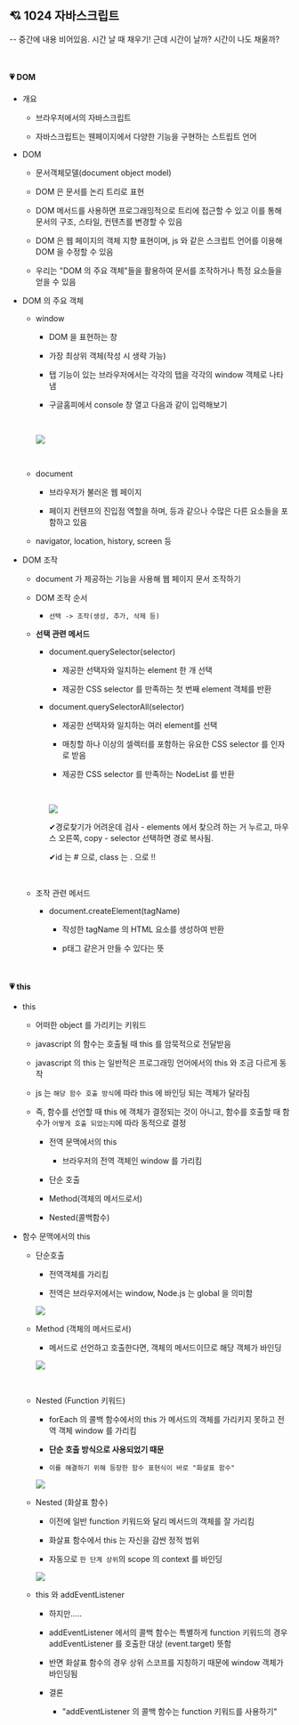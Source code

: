 ## 💘 1024 자바스크립트

-- 중간에 내용 비어있음. 시간 날 때 채우기! 근데 시간이 날까? 시간이 나도 채울까?

<br>

#### 💗 DOM

- 개요
  
  - 브라우저에서의 자바스크립트
  
  - 자바스크립트는 웬페이지에서 다양한 기능을 구현하는 스트립트 언어

- DOM
  
  - 문서객체모델(document object model)
  
  - DOM 은 문서를 논리 트리로 표현
  
  - DOM 메서드를 사용하면 프로그래밍적으로 트리에 접근할 수 있고 이를 통해 문서의 구조, 스타일, 컨텐츠를 변경할 수 있음
  
  - DOM 은 웹 페이지의 객체 지향 표현이며, js 와 같은 스크립트 언어를 이용해 DOM 을 수정할 수 있음
  
  - 우리는 "DOM 의 주요 객체"들을 활용하여 문서를 조작하거나 특정 요소들을 얻을 수 있음

- DOM 의 주요 객체
  
  - window
    
    - DOM 을 표현하는 창
    
    - 가장 최상위 객체(작성 시 생략 가능)
    
    - 탭 기능이 있는 브라우저에서는 각각의 탭을 각각의 window 객체로 나타냄
    
    - 구글홈피에서 console 창 열고 다음과 같이 입력해보기
    
    <br>
    
    ![](js_assets/2022-10-28-23-33-49-image.png)
    
    <br>
  
  - document
    
    - 브라우저가 불러온 웹 페이지
    
    - 페이지 컨텐프의 진입점 역할을 하며, <body> 등과 같으나 수많은 다른 요소들을 포함하고 있음
  
  - navigator, location, history, screen 등

- DOM 조작
  
  - document 가 제공하는 기능을 사용해 웹 페이지 문서 조작하기
  
  - DOM 조작 순서
    
    - `선택 -> 조작(생성, 추가, 삭제 등)`
  
  - **선택 관련 메서드**
    
    - document.querySelector(selector)
      
      - 제공한 선택자와 일치하는 element 한 개 선택
      
      - 제공한 CSS selector 를 만족하는 첫 번째 element 객체를 반환
    
    - document.querySelectorAll(selector)
      
      - 제공한 선택자와 일치하는 여러 element를 선택
      
      - 매칭할 하나 이상의 셀렉터를 포함하는 유요한 CSS selector 를 인자로 받음
      
      - 제공한 CSS selector 를 만족하는 NodeList 를 반환
      
      <br>
      
      ![](js_assets/2022-10-29-00-02-34-image.png)
      
      ✔경로찾기가 어려운데 검사 - elements 에서 찾으려 하는 거 누르고, 마우스 오른쪽, copy - selector 선택하면 경로 복사됨.
      
      ✔id 는 # 으로, class 는 . 으로 !!
      
      <br>
  
  - 조작 관련 메서드
    
    - document.createElement(tagName)
      
      - 작성한 tagName 의 HTML 요소를 생성하여 반환
      
      - p태그 같은거 만들 수 있다는 뜻

<br>

#### 💗 this

- this
  
  - 어떠한 object 를 가리키는 키워드
  
  - javascript 의 함수는 호출될 때 this 를 암묵적으로 전달받음
  
  - javascript 의 this 는 일반적은 프로그래밍 언어에서의 this 와 조금 다르게 동작
  
  - js 는 `해당 함수 호출 방식`에 따라 this 에 바인딩 되는 객체가 달라짐
  
  - 즉, 함수를 선언할 때 this 에 객체가 결정되는 것이 아니고, 함수를 호출할 때 함수가 `어떻게 호출 되었는지`에 따라 동적으로 결정
    
    - 전역 문맥에서의 this
      
      - 브라우저의 전역 객체인 window 를 가리킴
    
    - 단순 호출
    
    - Method(객체의 메서드로서)
    
    - Nested(콜백함수)

- 함수 문맥에서의 this
  
  - 단순호출
    
    - 전역객체를 가리킴
    
    - 전역은 브라우저에서는 window, Node.js 는 global 을 의미함
    
    ![](js_assets/2022-10-30-17-42-05-image.png)
  
  - Method (객체의 메서드로서)
    
    - 메서드로 선언하고 호출한다면, 객체의 메서드이므로 해당 객체가 바인딩
    
    ![](js_assets/2022-10-30-17-38-43-image.png)
    
    <br>
  
  - Nested (Function 키워드)
    
    - forEach 의 콜백 함수에서의 this 가 메서드의 객체를 가리키지 못하고 전역 객체 window 를 가리킴
    
    - **단순 호출 방식으로 사용되었기 때문**
    
    - `이를 해결하기 위해 등장한 함수 표현식이 바로 "화살표 함수"`
    
    ![](js_assets/2022-10-30-17-50-04-image.png)
  
  - Nested (화살표 함수)
    
    - 이전에 일반 function 키워드와 달리 메서드의 객체를 잘 가리킴
    
    - 화살표 함수에서 this 는 자신을 감싼 정적 범위
    
    - 자동으로 `한 단계 상위`의 scope 의 context 를 바인딩
    
    ![](js_assets/2022-10-30-18-05-48-image.png)
  
  - this 와 addEventListener
    
    - 하지만.....
    
    - addEventListener 에서의 콜백 함수는 특별하게 function 키워드의 경우 addEventListener 를 호출한 대상 (event.target) 뜻함
    
    - 반면 화살표 함수의 경우 상위 스코프를 지칭하기 때문에 window 객체가 바인딩됨
    
    - 결론
      
      - "addEventListener 의 콜백 함수는 function 키워드를 사용하기"


